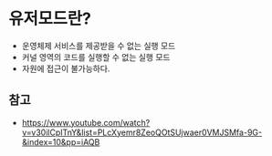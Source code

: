 # 유저모드란?
* 운영체제 서비스를 제공받을 수 없는 실행 모드
* 커널 영역의 코드를 실행할 수 없는 실행 모드
* 자원에 접근이 불가능하다.

## 참고
- https://www.youtube.com/watch?v=v30ilCpITnY&list=PLcXyemr8ZeoQOtSUjwaer0VMJSMfa-9G-&index=10&pp=iAQB
